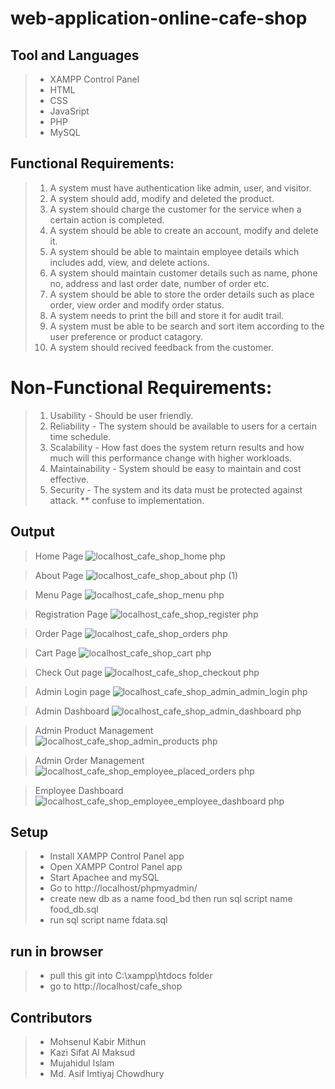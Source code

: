 ﻿# web-application-online-cafe-shop

## Tool and Languages

> - XAMPP Control Panel
> - HTML
> - CSS
> - JavaSript
> - PHP
> - MySQL

## Functional Requirements:

> 1. A system must have authentication like admin, user, and visitor.
> 2. A system should add, modify and deleted the product.
> 3. A system should charge the customer for the service when a certain action is completed.
> 4. A system should be able to create an account, modify and delete it.
> 5. A system should be able to maintain employee details which includes add, view, and delete actions.
> 6. A system should maintain customer details such as name, phone no, address and last order date, number of order etc.
> 7. A system should be able to store the order details such as place order, view order and modify order status.
> 8. A system needs to print the bill and store it for audit trail.
> 9. A system must be able to be search and sort item according to the user preference or product catagory.
> 10. A system should recived feedback from the customer.

# Non-Functional Requirements:

> 1. Usability - Should be user friendly.
> 2. Reliability - The system should be available to users for a certain time schedule.
> 3. Scalability - How fast does the system return results and how much will this performance change with higher workloads.
> 4. Maintainability - System should be easy to maintain and cost effective.
> 5. Security - The system and its data must be protected against attack. \*\* confuse to implementation.

## Output

> Home Page
![localhost_cafe_shop_home php](https://user-images.githubusercontent.com/89062109/191270692-93a08dcc-6574-4ba5-9a86-fa27d2c1868b.png)

> About Page
![localhost_cafe_shop_about php (1)](https://user-images.githubusercontent.com/89062109/191271555-9f771a3d-f3ff-4cec-afc5-0057ebad879b.png)

> Menu Page
![localhost_cafe_shop_menu php](https://user-images.githubusercontent.com/89062109/191271845-b02a2471-1686-4a57-b23e-cfe29db9905b.png)


> Registration Page
![localhost_cafe_shop_register php](https://user-images.githubusercontent.com/89062109/191271909-6466d50c-fdaa-4078-a887-5257c7769649.png)

> Order Page
![localhost_cafe_shop_orders php](https://user-images.githubusercontent.com/89062109/191271922-22af18cf-5e4f-43e9-8617-0822ce68d73c.png)

> Cart Page
![localhost_cafe_shop_cart php](https://user-images.githubusercontent.com/89062109/191271933-2647d389-91ce-472e-8573-1799b3b0bacb.png)

> Check Out page
![localhost_cafe_shop_checkout php](https://user-images.githubusercontent.com/89062109/191271948-616471c7-30d7-4049-85d0-2f0572b26d66.png)

> Admin Login page
![localhost_cafe_shop_admin_admin_login php](https://user-images.githubusercontent.com/89062109/191271963-a773445f-48df-4466-8715-1474a7ef87c9.png)


> Admin Dashboard
![localhost_cafe_shop_admin_dashboard php](https://user-images.githubusercontent.com/89062109/191272618-8de8a4c6-594c-4d2b-b00a-b3bacdd60c18.png)

> Admin Product Management
![localhost_cafe_shop_admin_products php](https://user-images.githubusercontent.com/89062109/191272596-19fe9ef1-3da3-4f30-95e3-34742b382223.png)


> Admin Order Management
![localhost_cafe_shop_employee_placed_orders php](https://user-images.githubusercontent.com/89062109/191272626-1ccada23-fde5-46fe-b82e-6a206929c35b.png)

> Employee Dashboard
![localhost_cafe_shop_employee_employee_dashboard php](https://user-images.githubusercontent.com/89062109/191272580-3da743c9-09be-4926-8433-be10e292581b.png)


## Setup

> - Install XAMPP Control Panel app
> - Open XAMPP Control Panel app
> - Start Apachee and mySQL
> - Go to http://localhost/phpmyadmin/
> - create new db as a name food_bd then run sql script name food_db.sql
> - run sql script name fdata.sql

## run in browser

> - pull this git into C:\xampp\htdocs folder
> - go to http://localhost/cafe_shop

## Contributors

> - Mohsenul Kabir Mithun
> - Kazi Sifat Al Maksud
> - Mujahidul Islam
> - Md. Asif Imtiyaj Chowdhury
